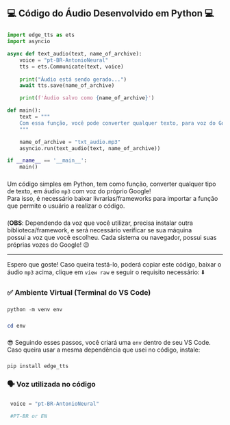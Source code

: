 **<h2>💻 Código do Áudio Desenvolvido em Python 💻</h2>**

###
```python
import edge_tts as ets
import asyncio

async def text_audio(text, name_of_archive):
    voice = "pt-BR-AntonioNeural"
    tts = ets.Communicate(text, voice)
    
    print("Áudio está sendo gerado...")
    await tts.save(name_of_archive)

    print(f'Áudio salvo como {name_of_archive}')

def main():
    text = """
    Com essa função, você pode converter qualquer texto, para voz do Google!
    """

    name_of_archive = "txt_audio.mp3"
    asyncio.run(text_audio(text, name_of_archive))

if __name__ == '__main__':
    main()
```

###

Um código simples em Python, tem como função, converter qualquer tipo de texto, em áudio `mp3` com voz do próprio Google!<br>
Para isso, é necessário baixar livrarias/frameworks para importar a função que permite o usuário a realizar o código.

###

(**OBS**: Dependendo da voz que você utilizar, precisa instalar outra biblioteca/framework, e será necessário verificar se sua máquina<br>
possui a voz que você escolheu. Cada sistema ou navegador, possui suas próprias vozes do Google! 😉

---

Espero que goste! Caso queira testá-lo, poderá copiar este código, baixar o áudio `mp3` acima, clique em `view raw` e seguir o requisito necessário: ⬇️

###

**<h3>✅ Ambiente Virtual (Terminal do VS Code)</h3>**

###
```powershell
python -m venv env
```

###
```powershell
cd env
```

###

😎 Seguindo esses passos, você criará uma `env` dentro de seu VS Code. Caso queira usar a mesma dependência que usei no código, instale:

###
```powershell
pip install edge_tts
```

###

**<h3>🗣️ Voz utilizada no código</h2>**

###
```python
 voice = "pt-BR-AntonioNeural"

 #PT-BR or EN
```
